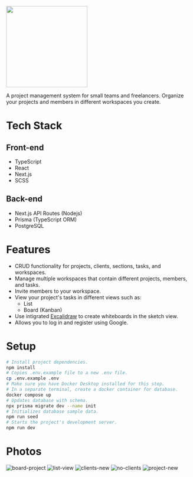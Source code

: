 <img src="https://user-images.githubusercontent.com/70309225/215390454-95f72343-f8b3-495e-bebf-7a42ab16c2a5.png" style="width:220px;"/>


A project management system for small teams and freelancers. Organize your projects and members in different workspaces you create. 

# Tech Stack

## Front-end

- TypeScript
- React
- Next.js
- SCSS

## Back-end

- Next.js API Routes (Nodejs)
- Prisma (TypeScript ORM)
- PostgreSQL

# Features

- CRUD functionality for projects, clients, sections, tasks, and workspaces.
- Manage multiple workspaces that contain different projects, members, and tasks.
- Invite members to your workspace.
- View your project's tasks in different views such as:
  - List
  - Board (Kanban)
- Use intigrated [Excalidraw](https://excalidraw.com/) to create whiteboards in the sketch view.
- Allows you to log in and register using Google.

# Setup
```sh
# Install project dependencies.
npm install
# Copies .env.example file to a new .env file.
cp .env.example .env   
# Make sure you have Docker Desktop installed for this step.
# In a separate terminal, create a docker container for database.
docker compose up
# Updates database with schema.
npx prisma migrate dev --name init
# Initializes database sample data.
npm run seed              
# Starts the project's development server.
npm run dev                               
```
# Photos

![board-project](https://github.com/jacobrdz77/selfwork/assets/70309225/20f465eb-49a5-4363-9b97-260a40bfe08e)
![list-view](https://github.com/jacobrdz77/selfwork/assets/70309225/f94a93e3-6738-45bc-901e-9e4192fb7999)
![clients-new](https://github.com/jacobrdz77/selfwork/assets/70309225/408b9923-c151-454c-8544-3eab11c9a2dd)
![no-clients](https://github.com/jacobrdz77/selfwork/assets/70309225/ed1b58d9-c735-4111-98c2-e5062d89669d)
![project-new](https://github.com/jacobrdz77/selfwork/assets/70309225/d2b19bcc-7b2b-40f1-b18b-5ed20b998fcc)

